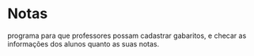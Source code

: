 # Notas
programa para que professores possam cadastrar gabaritos, e checar as informações dos alunos quanto as suas notas.
